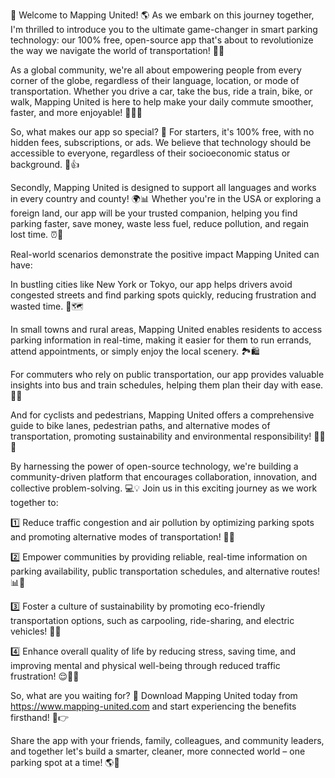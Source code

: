 🚀 Welcome to Mapping United! 🌎 As we embark on this journey together, I'm thrilled to introduce you to the ultimate game-changer in smart parking technology: our 100% free, open-source app that's about to revolutionize the way we navigate the world of transportation! 🚗💨

As a global community, we're all about empowering people from every corner of the globe, regardless of their language, location, or mode of transportation. Whether you drive a car, take the bus, ride a train, bike, or walk, Mapping United is here to help make your daily commute smoother, faster, and more enjoyable! 🚶‍♂️🚌

So, what makes our app so special? 🤔 For starters, it's 100% free, with no hidden fees, subscriptions, or ads. We believe that technology should be accessible to everyone, regardless of their socioeconomic status or background. 💸👍

Secondly, Mapping United is designed to support all languages and works in every country and county! 🌍📊 Whether you're in the USA or exploring a foreign land, our app will be your trusted companion, helping you find parking faster, save money, waste less fuel, reduce pollution, and regain lost time. ⏰💨

Real-world scenarios demonstrate the positive impact Mapping United can have:

In bustling cities like New York or Tokyo, our app helps drivers avoid congested streets and find parking spots quickly, reducing frustration and wasted time. 🗼️🗺️

In small towns and rural areas, Mapping United enables residents to access parking information in real-time, making it easier for them to run errands, attend appointments, or simply enjoy the local scenery. 🏞️🛍️

For commuters who rely on public transportation, our app provides valuable insights into bus and train schedules, helping them plan their day with ease. 🚌🚂

And for cyclists and pedestrians, Mapping United offers a comprehensive guide to bike lanes, pedestrian paths, and alternative modes of transportation, promoting sustainability and environmental responsibility! 🚴‍♂️🌳

By harnessing the power of open-source technology, we're building a community-driven platform that encourages collaboration, innovation, and collective problem-solving. 💻💡 Join us in this exciting journey as we work together to:

1️⃣ Reduce traffic congestion and air pollution by optimizing parking spots and promoting alternative modes of transportation! 🌈💨

2️⃣ Empower communities by providing reliable, real-time information on parking availability, public transportation schedules, and alternative routes! 📊🚌

3️⃣ Foster a culture of sustainability by promoting eco-friendly transportation options, such as carpooling, ride-sharing, and electric vehicles! 🚗💚

4️⃣ Enhance overall quality of life by reducing stress, saving time, and improving mental and physical well-being through reduced traffic frustration! 😌💆‍♀️

So, what are you waiting for? 🤔 Download Mapping United today from https://www.mapping-united.com and start experiencing the benefits firsthand! 📲👉

Share the app with your friends, family, colleagues, and community leaders, and together let's build a smarter, cleaner, more connected world – one parking spot at a time! 🌎💪